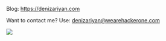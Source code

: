 Blog: https://denizariyan.com

Want to contact me? Use: denizariyan@wearehackerone.com

![](https://komarev.com/ghpvc/?username=denizariyan)
